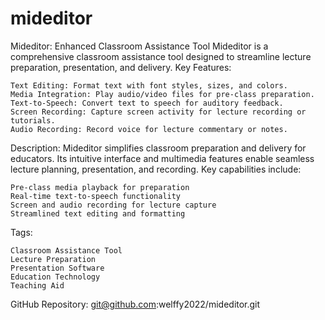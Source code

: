 # mideditor

Mideditor: Enhanced Classroom Assistance Tool
Mideditor is a comprehensive classroom assistance tool designed to streamline lecture preparation, presentation, and delivery.
Key Features:

    Text Editing: Format text with font styles, sizes, and colors.
    Media Integration: Play audio/video files for pre-class preparation.
    Text-to-Speech: Convert text to speech for auditory feedback.
    Screen Recording: Capture screen activity for lecture recording or tutorials.
    Audio Recording: Record voice for lecture commentary or notes.

Description:
Mideditor simplifies classroom preparation and delivery for educators. Its intuitive interface and multimedia features enable seamless lecture planning, presentation, and recording. Key capabilities include:

    Pre-class media playback for preparation
    Real-time text-to-speech functionality
    Screen and audio recording for lecture capture
    Streamlined text editing and formatting

Tags:

    Classroom Assistance Tool
    Lecture Preparation
    Presentation Software
    Education Technology
    Teaching Aid

GitHub Repository:
git@github.com:welffy2022/mideditor.git
